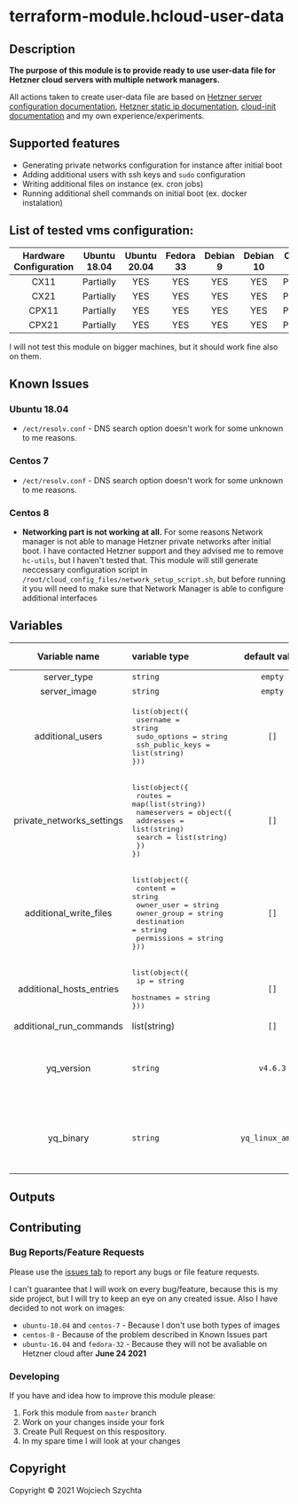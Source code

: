 # terraform-module.hcloud-user-data
## Description
<b>The purpose of this module is to provide ready to use user-data file for Hetzner cloud servers with multiple network managers.</b>

All actions taken to create user-data file are based on [Hetzner server configuration documentation](https://docs.hetzner.com/cloud/networks/server-configuration/), [Hetzner static ip documentation](https://docs.hetzner.com/cloud/servers/static-configuration/), [cloud-init documentation](https://cloudinit.readthedocs.io/en/latest/) and my own experience/experiments.

## Supported features
- Generating private networks configuration for instance after initial boot
- Adding additional users with ssh keys and `sudo` configuration
- Writing additional files on instance (ex. cron jobs)
- Running additional shell commands on initial boot (ex. docker instalation)

## List of tested vms configuration:

| Hardware Configuration | Ubuntu 18.04 | Ubuntu 20.04 | Fedora 33 | Debian 9 | Debian 10 | Centos 7  | Centos 8  |
|:----------------------:|:------------:|:------------:|:---------:|:--------:|:---------:|:---------:|:---------:|
| CX11                   | Partially    | YES          | YES       | YES      | YES       | Partially | Partially |
| CX21                   | Partially    | YES          | YES       | YES      | YES       | Partially | Partially |
| CPX11                  | Partially    | YES          | YES       | YES      | YES       | Partially | Partially |
| CPX21                  | Partially    | YES          | YES       | YES      | YES       | Partially | Partially |

I will not test this module on bigger machines, but it should work fine also on them.

## Known Issues

### Ubuntu 18.04
- `/ect/resolv.conf` - DNS search option doesn't work for some unknown to me reasons.
### Centos 7
- `/ect/resolv.conf` - DNS search option doesn't work for some unknown to me reasons.
### Centos 8
- <b>Networking part is not working at all.</b> For some reasons Network manager is not able to manage Hetzner private networks after initial boot. I have contacted Hetzner support and they advised me to remove `hc-utils`, but I haven't tested that. This module will still generate neccessary configuration script in `/root/cloud_config_files/network_setup_script.sh`, but before running it you will need to make sure that Network Manager is able to configure additional interfaces

## Variables

| Variable name             | variable type | default value | Required variable | Description |
|:-------------------------:|:--------------|:-------------:|:-----------------:|:-----------:|
| server_type               | `string` | `empty` |||
| server_image              | `string` | `empty` |||
| additional_users          |<pre>list(object({<br>    username        = string<br>    sudo_options    = string<br>    ssh_public_keys = list(string)<br>}))</pre>| `[]` | <b>No</b> | List of additional users with their options |
| private_networks_settings |<pre>list(object({<br>    routes        = map(list(string))<br>    nameservers   = object({<br>      addresses   = list(string)<br>      search      = list(string)<br>    })<br>})</pre>| `[]` | <b>No</b> ||
| additional_write_files    |<pre>list(object({<br>    content     = string<br>    owner_user  = string<br>    owner_group = string<br>    destination = string<br>    permissions = string<br>}))</pre>| `[]` | <b>No</b> ||
| additional_hosts_entries  |<pre>list(object({<br>    ip        = string<br>    hostnames    = string<br>}))</pre>| `[]` | <b>No</b> ||
| additional_run_commands   |list(string)| `[]` | <b>No</b> ||
| yq_version                | `string` |`v4.6.3`| <b>No</b> | Version of yq script used for merging netplan script |
| yq_binary                 | `string` |`yq_linux_amd64`| <b>No</b> | Binary of yq script used for merging netplan script |

## Outputs

## Contributing
### Bug Reports/Feature Requests
Please use the [issues tab](https://github.com/wszychta/terraform-module.hcloud-user-data/issues) to report any bugs or file feature requests. 

I can't guarantee that I will work on every bug/feature, because this is my side project, but I will try to keep an eye on any created issue.
Also I have decided to not work on images:
- `ubuntu-18.04` and `centos-7` - Because I don't use both types of images
- `centos-8` - Because of the problem described in Known Issues part
- `ubuntu-16.04` and `fedora-32` - Because they will not be avaliable on Hetzner cloud after <b>June 24 2021</b>

### Developing
If you have and idea how to improve this module please:
1. Fork this module from `master` branch
2. Work on your changes inside your fork
3. Create Pull Request on this respository.
4. In my spare time I will look at your changes

## Copyright 
Copyright © 2021 Wojciech Szychta